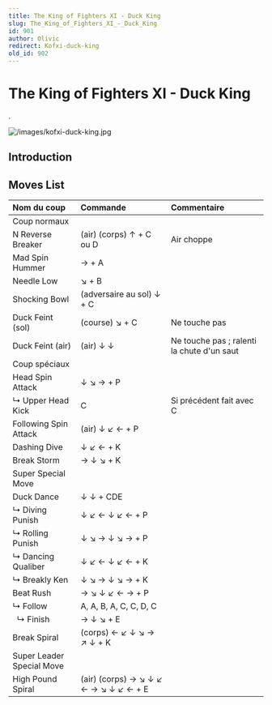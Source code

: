```yaml
---
title: The King of Fighters XI - Duck King
slug: The_King_of_Fighters_XI_-_Duck_King
id: 901
author: Olivic
redirect: Kofxi-duck-king
old_id: 902
---
```


# The King of Fighters XI - Duck King

.

![](/images/kofxi-duck-king.jpg "/images/kofxi-duck-king.jpg")

## Introduction

## Moves List

| Nom du coup               | Commande                              | Commentaire                                |
|:--------------------------|:--------------------------------------|:-------------------------------------------|
| Coup normaux              |                                       |                                            |
| N Reverse Breaker         | (air) (corps) ↑ + C ou D              | Air choppe                                 |
| Mad Spin Hummer           | → + A                                 |                                            |
| Needle Low                | ↘ + B                                 |                                            |
| Shocking Bowl             | (adversaire au sol) ↓ + C             |                                            |
| Duck Feint (sol)          | (course) ↘ + C                        | Ne touche pas                              |
| Duck Feint (air)          | (air) ↓ ↓                             | Ne touche pas ; ralenti la chute d'un saut |
| Coup spéciaux             |                                       |                                            |
| Head Spin Attack          | ↓ ↘ → + P                             |                                            |
| ↳ Upper Head Kick         | C                                     | Si précédent fait avec C                   |
| Following Spin Attack     | (air) ↓ ↙ ← + P                       |                                            |
| Dashing Dive              | ↓ ↙ ← + K                             |                                            |
| Break Storm               | → ↓ ↘ + K                             |                                            |
| Super Special Move        |                                       |                                            |
| Duck Dance                | ↓ ↓ + CDE                             |                                            |
| ↳ Diving Punish           | ↓ ↙ ← ↓ ↙ ← + P                       |                                            |
| ↳ Rolling Punish          | ↓ ↘ → ↓ ↘ → + P                       |                                            |
| ↳ Dancing Qualiber        | ↓ ↙ ← ↓ ↙ ← + K                       |                                            |
| ↳ Breakly Ken             | ↓ ↘ → ↓ ↘ → + K                       |                                            |
| Beat Rush                 | → ↘ ↓ ↙ ← → + P                       |                                            |
| ↳ Follow                  | A, A, B, A, C, C, D, C                |                                            |
|   ↳ Finish                | → ↓ ↘ + E                             |                                            |
| Break Spiral              | (corps) ← ↙ ↓ ↘ → ↗ ↓ + K             |                                            |
| Super Leader Special Move |                                       |                                            |
| High Pound Spiral         | (air) (corps) → ↘ ↓ ↙ ← → ↘ ↓ ↙ ← + E |                                            |
